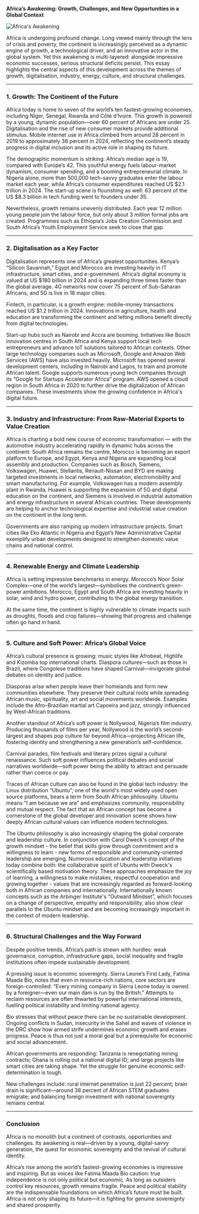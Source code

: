 **Africa’s Awakening: Growth, Challenges, and New Opportunities in a Global Context**

![Africa's Awakening](images/africa.png)

Africa is undergoing profound change. Long viewed mainly through the lens of crisis and poverty, the continent is increasingly perceived as a dynamic engine of growth, a technological driver, and an innovative actor in the global system. Yet this awakening is multi-layered: alongside impressive economic successes, serious structural deficits persist. This essay highlights the central aspects of this development across the themes of growth, digitalisation, industry, energy, culture, and structural challenges.

---

### 1. Growth: The Continent of the Future

Africa today is home to seven of the world’s ten fastest-growing economies, including Niger, Senegal, Rwanda and Côte d’Ivoire. This growth is powered by a young, dynamic population—over 60 percent of Africans are under 25. Digitalisation and the rise of new consumer markets provide additional stimulus. Mobile internet use in Africa climbed from around 28 percent in 2019 to approximately 38 percent in 2024, reflecting the continent’s steady progress in digital inclusion and its active role in shaping its future.

The demographic momentum is striking: Africa’s median age is 19, compared with Europe’s 42. This youthful energy fuels labour-market dynamism, consumer spending, and a booming entrepreneurial climate. In Nigeria alone, more than 500,000 tech-savvy graduates enter the labour market each year, while Africa’s consumer expenditures reached US $2.1 trillion in 2024. The start-up scene is flourishing as well: 63 percent of the US $8.3 billion in tech funding went to founders under 35.

Nevertheless, growth remains unevenly distributed. Each year 12 million young people join the labour force, but only about 3 million formal jobs are created. Programmes such as Ethiopia’s Jobs Creation Commission and South Africa’s Youth Employment Service seek to close that gap.

---

### 2. Digitalisation as a Key Factor

Digitalisation represents one of Africa’s greatest opportunities. Kenya’s “Silicon Savannah,” Egypt and Morocco are investing heavily in IT infrastructure, smart cities, and e-government. Africa’s digital economy is valued at US $180 billion in 2024 and is expanding three times faster than the global average. 4G networks now cover 75 percent of Sub-Saharan Africans, and 5G is live in 18 major cities.

Fintech, in particular, is a growth engine: mobile-money transactions reached US $1.2 trillion in 2024. Innovations in agriculture, health and education are transforming the continent and letting millions benefit directly from digital technologies.

Start-up hubs such as Nairobi and Accra are booming. Initiatives like Bosch innovation centres in South Africa and Kenya support local tech entrepreneurs and advance IoT solutions tailored to African contexts. Other large technology companies such as Microsoft, Google and Amazon Web Services (AWS) have also invested heavily. Microsoft has opened several development centers, including in Nairobi and Lagos, to train and promote African talent. Google supports numerous young tech companies through its “Google for Startups Accelerator Africa” program. AWS opened a cloud region in South Africa in 2020 to further drive the digitalization of African companies. These investments show the growing confidence in Africa's digital future.

---

### 3. Industry and Infrastructure: From Raw-Material Exports to Value Creation

Africa is charting a bold new course of economic transformation — with the automotive industry accelerating rapidly in dynamic hubs across the continent: South Africa remains the centre, Morocco is becoming an export platform to Europe, and Egypt, Kenya and Nigeria are expanding local assembly and production. Companies such as Bosch, Siemens, Volkswagen, Huawei, Stellantis, Renault-Nissan and BYD are making targeted investments in local networks, automation, electromobility and smart manufacturing. For example, Volkswagen has a modern assembly plant in Rwanda, Huawei is supporting the expansion of 5G and digital education on the continent, and Siemens is involved in industrial automation and energy infrastructure in several African countries. These developments are helping to anchor technological expertise and industrial value creation on the continent in the long term.

Governments are also ramping up modern infrastructure projects. Smart cities like Eko Atlantic in Nigeria and Egypt’s New Administrative Capital exemplify urban developments designed to strengthen domestic value chains and national control.

---

### 4. Renewable Energy and Climate Leadership

Africa is setting impressive benchmarks in energy. Morocco’s Noor Solar Complex—one of the world’s largest—symbolises the continent’s green-power ambitions. Morocco, Egypt and South Africa are investing heavily in solar, wind and hydro power, contributing to the global energy transition.

At the same time, the continent is highly vulnerable to climate impacts such as droughts, floods and crop failures—showing that progress and challenge often go hand in hand.

---

### 5. Culture and Soft Power: Africa’s Global Voice

Africa’s cultural presence is growing: music styles like Afrobeat, Highlife and Kizomba top international charts. Diaspora cultures—such as those in Brazil, where Congolese traditions have shaped Carnival—invigorate global debates on identity and justice.

Diasporas arise when people leave their homelands and form new communities elsewhere. They preserve their cultural roots while spreading African music, spirituality, art and social movements worldwide. Examples include the Afro-Brazilian martial art Capoeira and jazz, strongly influenced by West-African traditions.

Another standout of Africa’s soft power is Nollywood, Nigeria’s film industry. Producing thousands of films per year, Nollywood is the world’s second-largest and shapes pop culture far beyond Africa—projecting African life, fostering identity and strengthening a new generation’s self-confidence.

Carnival parades, film festivals and literary prizes signal a cultural renaissance. Such soft power influences political debates and social narratives worldwide—soft power being the ability to attract and persuade rather than coerce or pay.

Traces of African culture can also be found in the global tech industry: the Linux distribution “Ubuntu”, one of the world's most widely used open source platforms, bears a term from South African philosophy. Ubuntu means “I am because we are” and emphasizes community, responsibility and mutual respect. The fact that an African concept has become a cornerstone of the global developer and innovation scene shows how deeply African cultural values can influence modern technologies.

The Ubuntu philosophy is also increasingly shaping the global corporate and leadership culture. In conjunction with Carol Dweck's concept of the growth mindset - the belief that skills grow through commitment and a willingness to learn - new forms of responsible and community-oriented leadership are emerging. Numerous education and leadership initiatives today combine both: the collaborative spirit of Ubuntu with Dweck's scientifically based motivation theory. These approaches emphasize the joy of learning, a willingness to make mistakes, respectful cooperation and growing together - values that are increasingly regarded as forward-looking both in African companies and internationally. Internationally known concepts such as the Arbinger Institute's “Outward Mindset”, which focuses on a change of perspective, empathy and responsibility, also show clear parallels to the Ubuntu mindset and are becoming increasingly important in the context of modern leadership.

---

### 6. Structural Challenges and the Way Forward

Despite positive trends, Africa’s path is strewn with hurdles: weak governance, corruption, infrastructure gaps, social inequality and fragile institutions often impede sustainable development.

A pressing issue is economic sovereignty. Sierra Leone’s First Lady, Fatima Maada Bio, notes that even in resource-rich nations, core sectors are foreign-controlled: “Every mining company in Sierra Leone today is owned by a foreigner—even our main dam is run by the British.” Attempts to reclaim resources are often thwarted by powerful international interests, fuelling political instability and limiting national agency.

Bio stresses that without peace there can be no sustainable development. Ongoing conflicts in Sudan, insecurity in the Sahel and waves of violence in the DRC show how armed strife undermines economic growth and erases progress. Peace is thus not just a moral goal but a prerequisite for economic and social advancement.

African governments are responding: Tanzania is renegotiating mining contracts; Ghana is rolling out a national digital ID; and large projects like smart cities are taking shape. Yet the struggle for genuine economic self-determination is tough.

New challenges include: rural internet penetration is just 22 percent; brain drain is significant—around 38 percent of African STEM graduates emigrate; and balancing foreign investment with national sovereignty remains central.

---

### Conclusion

Africa is no monolith but a continent of contrasts, opportunities and challenges. Its awakening is real—driven by a young, digital-savvy generation, the quest for economic sovereignty and the revival of cultural identity.

Africa’s rise among the world’s fastest-growing economies is impressive and inspiring. But as voices like Fatima Maada Bio caution: true independence is not only political but economic. As long as outsiders control key resources, growth remains fragile. Peace and political stability are the indispensable foundations on which Africa’s future must be built. Africa is not only shaping its future—it is fighting for genuine sovereignty and shared prosperity.
